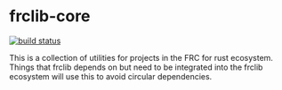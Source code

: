 # frclib-core

[![build status](https://github.com/oh-yes-0-fps/frclib-core/actions/workflows/ci.yml/badge.svg?branch=main)](https://github.com/oh-yes-0-fps/frclib-core/actions)

This is a collection of utilities for projects in the FRC for rust ecosystem.
Things that frclib depends on but need to be integrated into the frclib ecosystem will use this to avoid circular dependencies.
